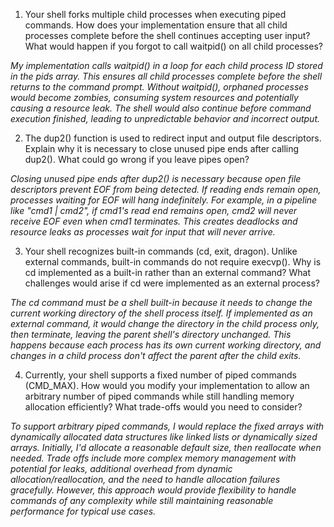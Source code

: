 1. Your shell forks multiple child processes when executing piped commands. How does your implementation ensure that all child processes complete before the shell continues accepting user input? What would happen if you forgot to call waitpid() on all child processes?

_My implementation calls waitpid() in a loop for each child process ID stored in the pids array. This ensures all child processes complete before the shell returns to the command prompt. Without waitpid(), orphaned processes would become zombies, consuming system resources and potentially causing a resource leak. The shell would also continue before command execution finished, leading to unpredictable behavior and incorrect output._

2. The dup2() function is used to redirect input and output file descriptors. Explain why it is necessary to close unused pipe ends after calling dup2(). What could go wrong if you leave pipes open?

_Closing unused pipe ends after dup2() is necessary because open file descriptors prevent EOF from being detected. If reading ends remain open, processes waiting for EOF will hang indefinitely. For example, in a pipeline like "cmd1 | cmd2", if cmd1's read end remains open, cmd2 will never receive EOF even when cmd1 terminates. This creates deadlocks and resource leaks as processes wait for input that will never arrive._

3. Your shell recognizes built-in commands (cd, exit, dragon). Unlike external commands, built-in commands do not require execvp(). Why is cd implemented as a built-in rather than an external command? What challenges would arise if cd were implemented as an external process?

_The cd command must be a shell built-in because it needs to change the current working directory of the shell process itself. If implemented as an external command, it would change the directory in the child process only, then terminate, leaving the parent shell's directory unchanged. This happens because each process has its own current working directory, and changes in a child process don't affect the parent after the child exits._

4. Currently, your shell supports a fixed number of piped commands (CMD_MAX). How would you modify your implementation to allow an arbitrary number of piped commands while still handling memory allocation efficiently? What trade-offs would you need to consider?

_To support arbitrary piped commands, I would replace the fixed arrays with dynamically allocated data structures like linked lists or dynamically sized arrays. Initially, I'd allocate a reasonable default size, then reallocate when needed. Trade offs include more complex memory management with potential for leaks, additional overhead from dynamic allocation/reallocation, and the need to handle allocation failures gracefully. However, this approach would provide flexibility to handle commands of any complexity while still maintaining reasonable performance for typical use cases._
